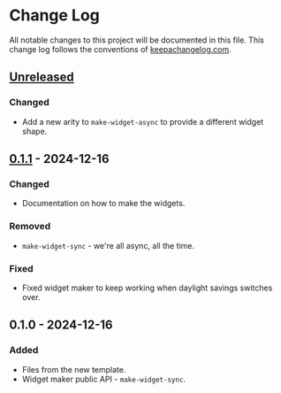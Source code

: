 # Change Log
All notable changes to this project will be documented in this file. This change log follows the conventions of [keepachangelog.com](http://keepachangelog.com/).

## [Unreleased]
### Changed
- Add a new arity to `make-widget-async` to provide a different widget shape.

## [0.1.1] - 2024-12-16
### Changed
- Documentation on how to make the widgets.

### Removed
- `make-widget-sync` - we're all async, all the time.

### Fixed
- Fixed widget maker to keep working when daylight savings switches over.

## 0.1.0 - 2024-12-16
### Added
- Files from the new template.
- Widget maker public API - `make-widget-sync`.

[Unreleased]: https://sourcehost.site/your-name/streque-in-clojure/compare/0.1.1...HEAD
[0.1.1]: https://sourcehost.site/your-name/streque-in-clojure/compare/0.1.0...0.1.1
